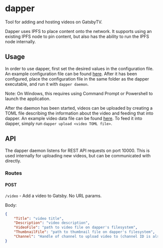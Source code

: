 # dapper

Tool for adding and hosting videos on GatsbyTV.

Dapper uses IPFS to place content onto the network. It supports using an existing IPFS node to pin content, but also has the ability to run the IPFS node internally.

## Usage

In order to use dapper, first set the desired values in the configuration file. An example configuration file can be found [here](https://github.com/gatsby-tv/dapper/blob/main/configuration.toml.example). After it has been configured, place the configuration file in the same folder as the dapper executable, and run it with `dapper daemon`.

Note: On Windows, this requires using Command Prompt or Powershell to launch the application.

After the daemon has been started, videos can be uploaded by creating a TOML file describing the information about the video and feeding that into dapper. An example video data file can be found [here](https://github.com/gatsby-tv/dapper/blob/main/test-video.toml.example). To feed it into dapper, simply run `dapper upload <video TOML file>`.

## API

The dapper daemon listens for REST API requests on port 10000. This is used internally for uploading new videos, but can be communicated with directly.

### Routes

#### POST

`/video` - Add a video to Gatsby. No URL params.

Body:

```json
{
    "Title": "video title",
    "Description": "video description",
    "VideoFile": "path to video file on dapper's filesystem",
    "ThumbnailFile": "path to thumbnail file on dapper's filesystem",
    "Channel": "Handle of channel to upload video to (channel ID is also supported)"
}
```
